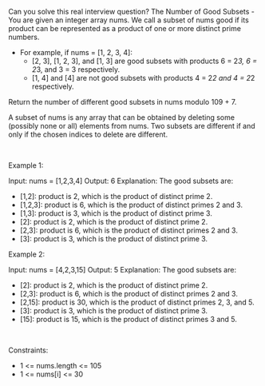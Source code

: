 Can you solve this real interview question? The Number of Good Subsets - You are given an integer array nums. We call a subset of nums good if its product can be represented as a product of one or more distinct prime numbers.

 * For example, if nums = [1, 2, 3, 4]:
   * [2, 3], [1, 2, 3], and [1, 3] are good subsets with products 6 = 2*3, 6 = 2*3, and 3 = 3 respectively.
   * [1, 4] and [4] are not good subsets with products 4 = 2*2 and 4 = 2*2 respectively.

Return the number of different good subsets in nums modulo 109 + 7.

A subset of nums is any array that can be obtained by deleting some (possibly none or all) elements from nums. Two subsets are different if and only if the chosen indices to delete are different.

 

Example 1:


Input: nums = [1,2,3,4]
Output: 6
Explanation: The good subsets are:
- [1,2]: product is 2, which is the product of distinct prime 2.
- [1,2,3]: product is 6, which is the product of distinct primes 2 and 3.
- [1,3]: product is 3, which is the product of distinct prime 3.
- [2]: product is 2, which is the product of distinct prime 2.
- [2,3]: product is 6, which is the product of distinct primes 2 and 3.
- [3]: product is 3, which is the product of distinct prime 3.


Example 2:


Input: nums = [4,2,3,15]
Output: 5
Explanation: The good subsets are:
- [2]: product is 2, which is the product of distinct prime 2.
- [2,3]: product is 6, which is the product of distinct primes 2 and 3.
- [2,15]: product is 30, which is the product of distinct primes 2, 3, and 5.
- [3]: product is 3, which is the product of distinct prime 3.
- [15]: product is 15, which is the product of distinct primes 3 and 5.


 

Constraints:

 * 1 <= nums.length <= 105
 * 1 <= nums[i] <= 30